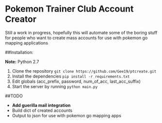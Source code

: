 # Pokemon Trainer Club Account Creator

Still a work in progress, hopefully this will automate some of the boring stuff for people who want to create mass accounts for use with pokemon go mapping applications

##Installation:

**Note:** Python 2.7

1. Clone the repository `git clone https://github.com/Gee19/ptcreate.git`
2. Install the dependencies `pip install -r requirements.txt`
3. Edit globals (acc_prefix, password, num_of_acc, last_acc_suffix)
3. Start the server by running `python main.py`

##TODO
- **Add guerilla mail integration**
- Build dict of created accounts
- Output to json for use with pokemon go mapping apps 
